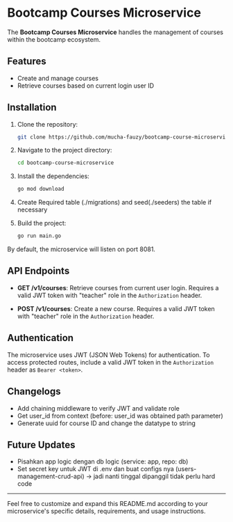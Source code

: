 # Bootcamp Courses Microservice

The **Bootcamp Courses Microservice** handles the management of courses within the bootcamp ecosystem.

## Features

- Create and manage courses
- Retrieve courses based on current login user ID

## Installation

1. Clone the repository:

   ```bash
   git clone https://github.com/mucha-fauzy/bootcamp-course-microservice.git
   ```

2. Navigate to the project directory:

   ```bash
   cd bootcamp-course-microservice
   ```

3. Install the dependencies:

   ```bash
   go mod download
   ```

4. Create Required table (./migrations) and seed(./seeders) the table if necessary


5. Build the project:

   ```bash
   go run main.go
   ```


By default, the microservice will listen on port 8081.

## API Endpoints

- **GET /v1/courses**: Retrieve courses from current user login. Requires a valid JWT token with "teacher" role in the `Authorization` header.

- **POST /v1/courses**: Create a new course. Requires a valid JWT token with "teacher" role in the `Authorization` header.


## Authentication

The microservice uses JWT (JSON Web Tokens) for authentication. To access protected routes, include a valid JWT token in the `Authorization` header as `Bearer <token>`.

## Changelogs
- Add chaining middleware to verify JWT and validate role
- Get user_id from context (before: user_id was obtained path parameter)
- Generate uuid for course ID and change the datatype to string

## Future Updates
- Pisahkan app logic dengan db logic (service: app, repo: db)
- Set secret key untuk JWT di .env dan buat configs nya (users-management-crud-api) -> jadi nanti tinggal dipanggil tidak perlu hard code 

---
Feel free to customize and expand this README.md according to your microservice's specific details, requirements, and usage instructions.